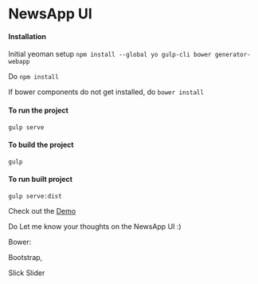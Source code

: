 # NewsApp UI

#### Installation
Initial yeoman setup
`npm install --global yo gulp-cli bower generator-webapp`

Do `npm install`

If bower components do not get installed,
do `bower install`

#### To run the project
`gulp serve`

#### To build the project
`gulp`

#### To run built project
`gulp serve:dist`

Check out the [Demo](https://ashwinshenoy.com/small)


Do Let me know your thoughts on the NewsApp UI :)

Bower:

Bootstrap,

Slick Slider
